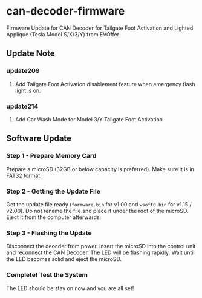 # can-decoder-firmware
Firmware Update for CAN Decoder for Tailgate Foot Activation and Lighted Applique (Tesla Model S/X/3/Y) from EVOffer

## Update Note

### update209
1. Add Tailgate Foot Activation disablement feature when emergency flash light is on.

### update214
1. Add Car Wash Mode for Model 3/Y Tailgate Foot Activation

## Software Update

### Step 1 - Prepare Memory Card
Prepare a microSD (32GB or below capacity is preferred). Make sure it is in FAT32 format.

### Step 2 - Getting the Update File
Get the update file ready (`formware.bin` for v1.00 and `wsoft0.bin` for v1.15 / v2.00). 
Do not rename the file and place it under the root of the microSD.
Eject it from the computer afterwards.

### Step 3 - Flashing the Update
Disconnect the deocder from power.
Insert the microSD into the control unit and reconnect the CAN Decoder.
The LED will be flashing rapidly. 
Wait until the LED becomes solid and eject the microSD.

### Complete! Test the System
The LED should be stay on now and you are all set!
